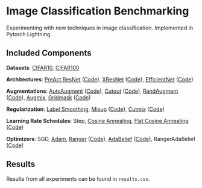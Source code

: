 # Image Classification Benchmarking
Experimenting with new techniques in image classification. Implemented in Pytorch Lightning.

## Included Components
__Datasets__: [CIFAR10](https://www.cs.toronto.edu/~kriz/cifar.html), [CIFAR100](https://www.cs.toronto.edu/~kriz/cifar.html) 

__Architectures__: [PreAct ResNet](https://arxiv.org/abs/1603.05027) ([Code](https://github.com/vikasverma1077/manifold_mixup)), [XResNet](https://arxiv.org/abs/1812.01187v2) ([Code](https://towardsdatascience.com/xresnet-from-scratch-in-pytorch-e64e309af722)), [EfficientNet](https://arxiv.org/abs/1905.11946) ([Code](https://github.com/lukemelas/EfficientNet-PyTorch)) 

__Augmentations__: [AutoAugment](https://arxiv.org/abs/1805.09501) ([Code](https://github.com/DeepVoltaire/AutoAugment)), [Cutout](https://arxiv.org/abs/1708.04552) ([Code](https://github.com/uoguelph-mlrg/Cutout)), [RandAugment](https://arxiv.org/abs/1909.13719) ([Code](https://github.com/ildoonet/pytorch-randaugment)), [Augmix](https://arxiv.org/abs/1912.02781v2), [Gridmask](https://arxiv.org/abs/2001.04086) ([Code](https://github.com/Jia-Research-Lab/GridMask))

__Regularization__: [Label Smoothing](https://arxiv.org/abs/1512.00567), [Mixup](https://arxiv.org/abs/1710.09412) ([Code](https://github.com/vikasverma1077/manifold_mixup)), [Cutmix](https://arxiv.org/abs/1905.04899) ([Code](https://github.com/clovaai/CutMix-PyTorch)) 

__Learning Rate Schedules__: Step, [Cosine Annealing](https://arxiv.org/abs/1608.03983), [Flat Cosine Annealing](https://medium.com/@lessw/how-we-beat-the-fastai-leaderboard-score-by-19-77-a-cbb2338fab5c) ([Code](https://github.com/pabloppp/pytorch-tools)) 

__Optimizers__: SGD, [Adam](https://arxiv.org/abs/1412.6980), [Ranger](https://medium.com/@lessw/new-deep-learning-optimizer-ranger-synergistic-combination-of-radam-lookahead-for-the-best-of-2dc83f79a48d) ([Code](https://github.com/lessw2020/Ranger-Deep-Learning-Optimizer)), [AdaBelief](https://arxiv.org/abs/2010.07468) ([Code](https://github.com/juntang-zhuang/Adabelief-Optimizer)), RangerAdaBelief ([Code](https://github.com/juntang-zhuang/Adabelief-Optimizer)) 

## Results
Results from all experiments can be found in ```results.csv```. 


